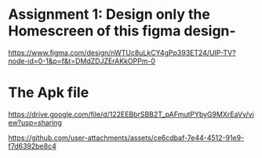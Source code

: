 # Assignment 1: Design only the Homescreen of this figma design-
https://www.figma.com/design/nWTUc8uLkCY4gPp393ET24/UIP-TV?node-id=0-1&p=f&t=DMdZDJZErAKkOPPm-0


# The Apk file
https://drive.google.com/file/d/122EEBbrSBB2T_pAFmutPYbyG9MXrEaVv/view?usp=sharing


https://github.com/user-attachments/assets/ce6cdbaf-7e44-4512-91e9-f7d6392be8c4

